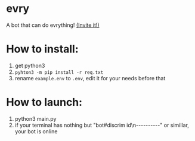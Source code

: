 # evry
A bot that can do evrything! [(Invite it!)](https://discord.com/api/oauth2/authorize?client_id=867167961181454356&permissions=1514446122198&scope=bot)
# How to install:
1. get python3
2. `pyhton3 -m pip install -r req.txt`
3. rename `example.env` to `.env`, edit it for your needs before that
# How to launch:
1. python3 main.py
2. if your terminal has nothing but "bot#discrim id\n----------" or simillar, your bot is online
